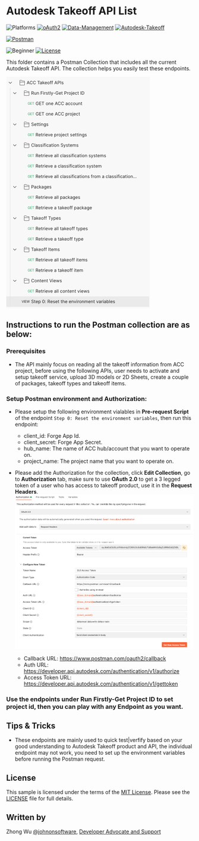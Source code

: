 # Autodesk Takeoff API List

![Platforms](https://img.shields.io/badge/Web-Windows|MacOS-lightgray.svg)
[![oAuth2](https://img.shields.io/badge/Authentication-v1-green.svg)](http://developer.autodesk.com/)
[![Data-Management](https://img.shields.io/badge/Data%20Management-v2-green.svg)](http://developer.autodesk.com/)
[![Autodesk-Takeoff](https://img.shields.io/badge/Autodesk%20Takeoff-v1-green.svg)](http://developer.autodesk.com/)

[![Postman](https://img.shields.io/badge/Postman-v8-orange.svg)](https://www.getpostman.com/)

![Beginner](https://img.shields.io/badge/Level-Beginner-green.svg)
[![License](https://img.shields.io/:license-MIT-blue.svg)](http://opensource.org/licenses/MIT)

This folder contains a Postman Collection that includes all the current Autodesk Takeoff API. The collection helps you easily test these endpoints.

![Collection](Img/collection.png)


## Instructions to run the Postman collection are as below:


### Prerequisites
- The API mainly focus on reading all the takeoff information from ACC project, before using the following APIs, user needs to activate and setup takeoff service, upload 3D models or 2D Sheets, create a couple of packages, takeoff types and takeoff items.

### Setup Postman environment and Authorization:
- Please setup the following environment vialables in **Pre-request Script** of the endpoint `Step 0: Reset the environment variables`, then run this endpoint: 
    - client_id:     Forge App Id.
    - client_secret: Forge App Secret.
    - hub_name: The name of ACC hub/account that you want to operate on.
    - project_name:  The project name that you want to operate on.

- Please add the Authorization for the collection, click **Edit Collection**, go to **Authorization** tab, make sure to use **OAuth 2.0** to get a 3 legged token of a user who has access to takeoff product, use it in the **Request Headers**.
![3leggedToken](Img/3leggedToken.png)
    - Callback URL: https://www.postman.com/oauth2/callback
    - Auth URL: https://developer.api.autodesk.com/authentication/v1/authorize 
    - Access Token URL: https://developer.api.autodesk.com/authentication/v1/gettoken

### Use the endpoints under **Run Firstly-Get Project ID** to set project id, then you can play with any Endpoint as you want.

## Tips & Tricks
- These endpoints are mainly used to quick test|verfify based on your good understanding to Autodesk Takeoff product and API, the individual endpoint may not work, you need to set up the environment variables before running the Postman request.

## License
This sample is licensed under the terms of the [MIT License](http://opensource.org/licenses/MIT). Please see the [LICENSE](../LICENSE) file for full details.

## Written by
Zhong Wu [@johnonsoftware](https://twitter.com/johnonsoftware), [Developer Advocate and Support](http://forge.autodesk.com)